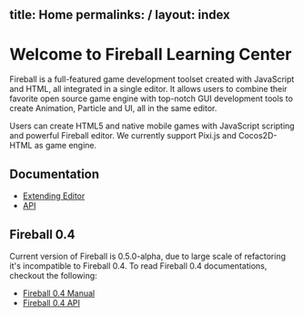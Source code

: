 title: Home
permalinks: /
layout: index
---
# Welcome to Fireball Learning Center

Fireball is a full-featured game development toolset created with JavaScript and HTML, all integrated in a single editor. It allows users to combine their favorite open source game engine with top-notch GUI development tools to create Animation, Particle and UI, all in the same editor.  

Users can create HTML5 and native mobile games with JavaScript scripting and powerful Fireball editor. We currently support Pixi.js and Cocos2D-HTML as game engine.

## Documentation

- [Extending Editor](/editor/index)
- [API](/api)

## Fireball 0.4

Current version of Fireball is 0.5.0-alpha, due to large scale of refactoring it's incompatible to Fireball 0.4. To read Fireball 0.4 documentations, checkout the following:

- [Fireball 0.4 Manual](/0.4)
- [Fireball 0.4 API](/api-0.4)
